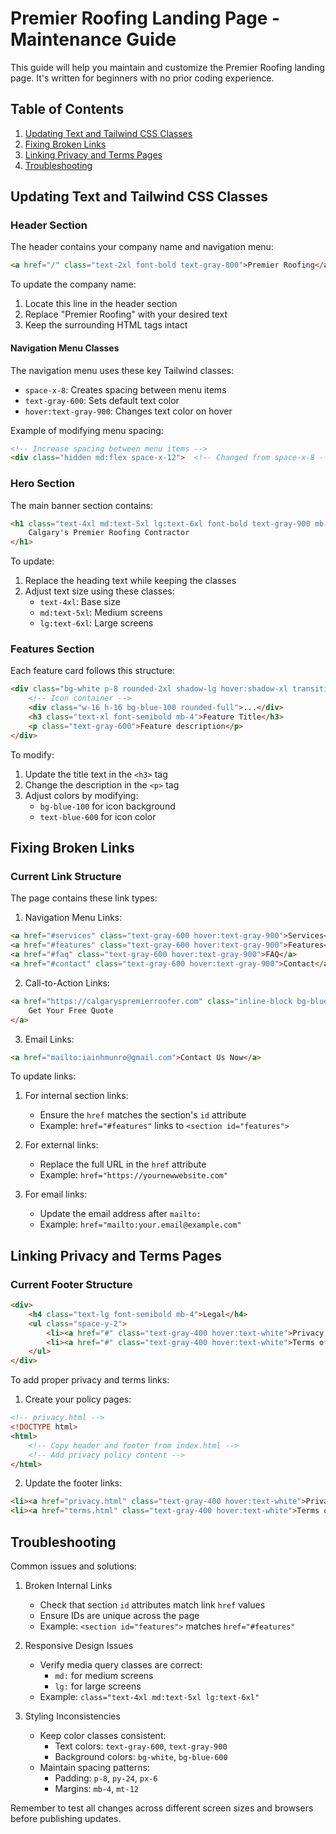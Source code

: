 # Premier Roofing Landing Page - Maintenance Guide

This guide will help you maintain and customize the Premier Roofing landing page. It's written for beginners with no prior coding experience.

## Table of Contents
1. [Updating Text and Tailwind CSS Classes](#updating-text-and-tailwind-css-classes)
2. [Fixing Broken Links](#fixing-broken-links)
3. [Linking Privacy and Terms Pages](#linking-privacy-and-terms-pages)
4. [Troubleshooting](#troubleshooting)

## Updating Text and Tailwind CSS Classes

### Header Section
The header contains your company name and navigation menu:

```html
<a href="/" class="text-2xl font-bold text-gray-800">Premier Roofing</a>
```

To update the company name:
1. Locate this line in the header section
2. Replace "Premier Roofing" with your desired text
3. Keep the surrounding HTML tags intact

#### Navigation Menu Classes
The navigation menu uses these key Tailwind classes:
- `space-x-8`: Creates spacing between menu items
- `text-gray-600`: Sets default text color
- `hover:text-gray-900`: Changes text color on hover

Example of modifying menu spacing:
```html
<!-- Increase spacing between menu items -->
<div class="hidden md:flex space-x-12">  <!-- Changed from space-x-8 -->
```

### Hero Section
The main banner section contains:
```html
<h1 class="text-4xl md:text-5xl lg:text-6xl font-bold text-gray-900 mb-8 leading-tight">
    Calgary's Premier Roofing Contractor
</h1>
```

To update:
1. Replace the heading text while keeping the classes
2. Adjust text size using these classes:
   - `text-4xl`: Base size
   - `md:text-5xl`: Medium screens
   - `lg:text-6xl`: Large screens

### Features Section
Each feature card follows this structure:
```html
<div class="bg-white p-8 rounded-2xl shadow-lg hover:shadow-xl transition-shadow duration-300">
    <!-- Icon container -->
    <div class="w-16 h-16 bg-blue-100 rounded-full">...</div>
    <h3 class="text-xl font-semibold mb-4">Feature Title</h3>
    <p class="text-gray-600">Feature description</p>
</div>
```

To modify:
1. Update the title text in the `<h3>` tag
2. Change the description in the `<p>` tag
3. Adjust colors by modifying:
   - `bg-blue-100` for icon background
   - `text-blue-600` for icon color

## Fixing Broken Links

### Current Link Structure
The page contains these link types:

1. Navigation Menu Links:
```html
<a href="#services" class="text-gray-600 hover:text-gray-900">Services</a>
<a href="#features" class="text-gray-600 hover:text-gray-900">Features</a>
<a href="#faq" class="text-gray-600 hover:text-gray-900">FAQ</a>
<a href="#contact" class="text-gray-600 hover:text-gray-900">Contact</a>
```

2. Call-to-Action Links:
```html
<a href="https://calgaryspremierroofer.com" class="inline-block bg-blue-600...">
    Get Your Free Quote
</a>
```

3. Email Links:
```html
<a href="mailto:iainhmunro@gmail.com">Contact Us Now</a>
```

To update links:
1. For internal section links:
   - Ensure the `href` matches the section's `id` attribute
   - Example: `href="#features"` links to `<section id="features">`

2. For external links:
   - Replace the full URL in the `href` attribute
   - Example: `href="https://yournewwebsite.com"`

3. For email links:
   - Update the email address after `mailto:`
   - Example: `href="mailto:your.email@example.com"`

## Linking Privacy and Terms Pages

### Current Footer Structure
```html
<div>
    <h4 class="text-lg font-semibold mb-4">Legal</h4>
    <ul class="space-y-2">
        <li><a href="#" class="text-gray-400 hover:text-white">Privacy Policy</a></li>
        <li><a href="#" class="text-gray-400 hover:text-white">Terms of Service</a></li>
    </ul>
</div>
```

To add proper privacy and terms links:

1. Create your policy pages:
```html
<!-- privacy.html -->
<!DOCTYPE html>
<html>
    <!-- Copy header and footer from index.html -->
    <!-- Add privacy policy content -->
</html>
```

2. Update the footer links:
```html
<li><a href="privacy.html" class="text-gray-400 hover:text-white">Privacy Policy</a></li>
<li><a href="terms.html" class="text-gray-400 hover:text-white">Terms of Service</a></li>
```

## Troubleshooting

Common issues and solutions:

1. Broken Internal Links
   - Check that section `id` attributes match link `href` values
   - Ensure IDs are unique across the page
   - Example: `<section id="features">` matches `href="#features"`

2. Responsive Design Issues
   - Verify media query classes are correct:
     - `md:` for medium screens
     - `lg:` for large screens
   - Example: `class="text-4xl md:text-5xl lg:text-6xl"`

3. Styling Inconsistencies
   - Keep color classes consistent:
     - Text colors: `text-gray-600`, `text-gray-900`
     - Background colors: `bg-white`, `bg-blue-600`
   - Maintain spacing patterns:
     - Padding: `p-8`, `py-24`, `px-6`
     - Margins: `mb-4`, `mt-12`

Remember to test all changes across different screen sizes and browsers before publishing updates.